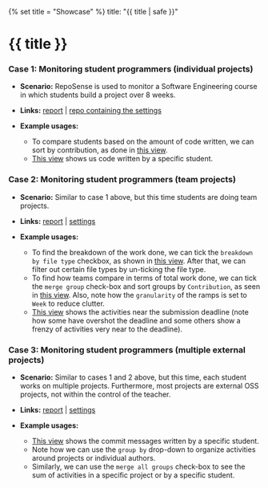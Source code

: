 {% set title = "Showcase" %}
<frontmatter>
  title: "{{ title | safe }}"
</frontmatter>

<h1 class="display-3"><md>{{ title }}</md></h1>


### Case 1: Monitoring student programmers (**individual** projects)

* **Scenario:** RepoSense is used to monitor a Software Engineering course in which students build a project over 8 weeks.

* **Links:** [report](https://nus-cs2103-ay2021s1.github.io/ip-dashboard/#sort=groupTitle&groupSelect=groupByAuthors&search=&sortWithin=title&since=2020-08-14&until=2020-09-27&timeframe=commit&mergegroup=&breakdown=false) | [repo containing the settings](https://github.com/nus-cs2103-AY2021S1/ip-dashboard)

* **Example usages:**
  * To compare students based on the amount of code written, we can sort by contribution, as done in [this view](https://nus-cs2103-ay2021s1.github.io/ip-dashboard/?search=&sort=totalCommits%20dsc&sortWithin=title&since=2020-08-14&until=2020-09-27&timeframe=commit&mergegroup=&groupSelect=groupByRepos&breakdown=false).
  * [This view](https://nus-cs2103-ay2021s1.github.io/ip-dashboard/?search=keanecjy&sort=totalCommits%20dsc&sortWithin=title&since=2020-08-14&until=2020-09-27&timeframe=commit&mergegroup=&groupSelect=groupByRepos&breakdown=false&tabOpen=true&tabType=authorship&tabAuthor=keanecjy&tabRepo=keanecjy%2Fip%5Bmaster%5D&authorshipIsMergeGroup=false&authorshipFileTypes=java~md~fxml~bat~gradle~txt) shows us code written by a specific student.

<!-- ------------------------------------------------------------------------------------------------------ -->

### Case 2: Monitoring student programmers (**team** projects)

* **Scenario:** Similar to case 1 above, but this time students are doing team projects.

* **Links:** [report](https://nus-cs2103-ay2021s1.github.io/tp-dashboard/#breakdown=true&search=&sort=groupTitle&sortWithin=title&since=2020-08-14&timeframe=commit&mergegroup=&groupSelect=groupByRepos&checkedFileTypes=docs~functional-code~test-code~other) | [settings](https://github.com/nus-cs2103-AY2021S1/tp-dashboard)

* **Example usages:**
  * To find the breakdown of the work done, we can tick the `breakdown by file type` checkbox, as shown in [this view](https://nus-cs2103-ay2021s1.github.io/tp-dashboard/#breakdown=true&search=&sort=groupTitle&sortWithin=title&since=2020-08-14&timeframe=commit&mergegroup=&groupSelect=groupByRepos&checkedFileTypes=test-code~other~functional-code~docs). After that, we can filter out certain file types by un-ticking the file type.
  * To find how teams compare in terms of total work done, we can tick the `merge group` check-box and sort groups by `Contribution`, as seen in [this view](https://nus-cs2103-ay2021s1.github.io/tp-dashboard/#breakdown=false&search=&sort=totalCommits%20dsc&sortWithin=title&since=2020-08-14&timeframe=week&mergegroup=AY2021S1-CS2103-F09-1%2Ftp%5Bmaster%5D~AY2021S1-CS2103-F09-2%2Ftp%5Bmaster%5D~AY2021S1-CS2103-F09-3%2Ftp%5Bmaster%5D~AY2021S1-CS2103-F09-4%2Ftp%5Bmaster%5D~AY2021S1-CS2103-F10-1%2Ftp%5Bmaster%5D~AY2021S1-CS2103-F10-2%2Ftp%5Bmaster%5D~AY2021S1-CS2103-F10-3%2Ftp%5Bmaster%5D~AY2021S1-CS2103-F10-4%2Ftp%5Bmaster%5D~AY2021S1-CS2103-T14-1%2Ftp%5Bmaster%5D~AY2021S1-CS2103-T14-2%2Ftp%5Bmaster%5D~AY2021S1-CS2103-T14-3%2Ftp%5Bmaster%5D~AY2021S1-CS2103-T14-4%2Ftp%5Bmaster%5D~AY2021S1-CS2103-T16-1%2Ftp%5Bmaster%5D~AY2021S1-CS2103-T16-2%2Ftp%5Bmaster%5D~AY2021S1-CS2103-T16-3%2Ftp%5Bmaster%5D~AY2021S1-CS2103-T16-4%2Ftp%5Bmaster%5D~AY2021S1-CS2103-W14-1%2Ftp%5Bmaster%5D~AY2021S1-CS2103-W14-2%2Ftp%5Bmaster%5D~AY2021S1-CS2103-W14-3%2Ftp%5Bmaster%5D~AY2021S1-CS2103-W14-4%2Ftp%5Bmaster%5D~AY2021S1-CS2103T-F11-1%2Ftp%5Bmaster%5D~AY2021S1-CS2103T-F11-2%2Ftp%5Bmaster%5D~AY2021S1-CS2103T-F11-3%2Ftp%5Bmaster%5D~AY2021S1-CS2103T-F11-4%2Ftp%5Bmaster%5D~AY2021S1-CS2103T-F12-1%2Ftp%5Bmaster%5D~AY2021S1-CS2103T-F12-2%2Ftp%5Bmaster%5D~AY2021S1-CS2103T-F12-3%2Ftp%5Bmaster%5D~AY2021S1-CS2103T-F12-4%2Ftp%5Bmaster%5D~AY2021S1-CS2103T-F13-1%2Ftp%5Bmaster%5D~AY2021S1-CS2103T-F13-2%2Ftp%5Bmaster%5D~AY2021S1-CS2103T-F13-3%2Ftp%5Bmaster%5D~AY2021S1-CS2103T-F13-4%2Ftp%5Bmaster%5D~AY2021S1-CS2103T-T09-1%2Ftp%5Bmaster%5D~AY2021S1-CS2103T-T09-2%2Ftp%5Bmaster%5D~AY2021S1-CS2103T-T09-3%2Ftp%5Bmaster%5D~AY2021S1-CS2103T-T09-4%2Ftp%5Bmaster%5D~AY2021S1-CS2103T-T10-1%2Ftp%5Bmaster%5D~AY2021S1-CS2103T-T10-2%2Ftp%5Bmaster%5D~AY2021S1-CS2103T-T10-3%2Ftp%5Bmaster%5D~AY2021S1-CS2103T-T10-4%2Ftp%5Bmaster%5D~AY2021S1-CS2103T-T11-1%2Ftp%5Bmaster%5D~AY2021S1-CS2103T-T11-2%2Ftp%5Bmaster%5D~AY2021S1-CS2103T-T11-3%2Ftp%5Bmaster%5D~AY2021S1-CS2103T-T11-4%2Ftp%5Bmaster%5D~AY2021S1-CS2103T-T12-1%2Ftp%5Bmaster%5D~AY2021S1-CS2103T-T12-2%2Ftp%5Bmaster%5D~AY2021S1-CS2103T-T12-3%2Ftp%5Bmaster%5D~AY2021S1-CS2103T-T12-4%2Ftp%5Bmaster%5D~AY2021S1-CS2103T-T13-1%2Ftp%5Bmaster%5D~AY2021S1-CS2103T-T13-2%2Ftp%5Bmaster%5D~AY2021S1-CS2103T-T13-3%2Ftp%5Bmaster%5D~AY2021S1-CS2103T-T13-4%2Ftp%5Bmaster%5D~AY2021S1-CS2103T-T15-1%2Ftp%5Bmaster%5D~AY2021S1-CS2103T-T15-2%2Ftp%5Bmaster%5D~AY2021S1-CS2103T-T15-3%2Ftp%5Bmaster%5D~AY2021S1-CS2103T-T15-4%2Ftp%5Bmaster%5D~AY2021S1-CS2103T-T17-1%2Ftp%5Bmaster%5D~AY2021S1-CS2103T-T17-2%2Ftp%5Bmaster%5D~AY2021S1-CS2103T-T17-3%2Ftp%5Bmaster%5D~AY2021S1-CS2103T-T17-4%2Ftp%5Bmaster%5D~AY2021S1-CS2103T-W10-1%2Ftp%5Bmaster%5D~AY2021S1-CS2103T-W10-2%2Ftp%5Bmaster%5D~AY2021S1-CS2103T-W10-3%2Ftp%5Bmaster%5D~AY2021S1-CS2103T-W10-4%2Ftp%5Bmaster%5D~AY2021S1-CS2103T-W11-1%2Ftp%5Bmaster%5D~AY2021S1-CS2103T-W11-2%2Ftp%5Bmaster%5D~AY2021S1-CS2103T-W11-3%2Ftp%5Bmaster%5D~AY2021S1-CS2103T-W11-4%2Ftp%5Bmaster%5D~AY2021S1-CS2103T-W12-1%2Ftp%5Bmaster%5D~AY2021S1-CS2103T-W12-2%2Ftp%5Bmaster%5D~AY2021S1-CS2103T-W12-3%2Ftp%5Bmaster%5D~AY2021S1-CS2103T-W12-4%2Ftp%5Bmaster%5D~AY2021S1-CS2103T-W13-1%2Ftp%5Bmaster%5D~AY2021S1-CS2103T-W13-2%2Ftp%5Bmaster%5D~AY2021S1-CS2103T-W13-3%2Ftp%5Bmaster%5D~AY2021S1-CS2103T-W13-4%2Ftp%5Bmaster%5D~AY2021S1-CS2103T-W15-1%2Ftp%5Bmaster%5D~AY2021S1-CS2103T-W15-2%2Ftp%5Bmaster%5D~AY2021S1-CS2103T-W15-3%2Ftp%5Bmaster%5D~AY2021S1-CS2103T-W15-4%2Ftp%5Bmaster%5D~AY2021S1-CS2103T-W16-1%2Ftp%5Bmaster%5D~AY2021S1-CS2103T-W16-2%2Ftp%5Bmaster%5D~AY2021S1-CS2103T-W16-3%2Ftp%5Bmaster%5D~AY2021S1-CS2103T-W16-4%2Ftp%5Bmaster%5D~AY2021S1-CS2103T-W17-1%2Ftp%5Bmaster%5D~AY2021S1-CS2103T-W17-2%2Ftp%5Bmaster%5D~AY2021S1-CS2103T-W17-3%2Ftp%5Bmaster%5D~AY2021S1-CS2103T-W17-4%2Ftp%5Bmaster%5D&groupSelect=groupByRepos). Also, note how <tooltip content="i.e., each ramp represents the work done by the entire team in the whole week">the `granularity` of the ramps is set to `Week`</tooltip> to reduce clutter.
  * [This view](https://nus-cs2113-ay1920s2.github.io/tp-dashboard/#search=&sort=groupTitle&sortWithin=title&since=2020-04-06&timeframe=commit&mergegroup=false&groupSelect=groupByRepos&breakdown=true) shows the activities near the submission deadline (note how some have overshot the deadline and some others show a frenzy of activities very near to the deadline).


<!-- ------------------------------------------------------------------------------------------------------ -->

### Case 3: Monitoring student programmers (**multiple** external projects)

* **Scenario:** Similar to cases 1 and 2 above, but this time, each student works on multiple projects. Furthermore, most projects are external OSS projects, not within the control of the teacher.

* **Links:** [report](https://nus-cs3281.github.io/2020-dashboard/#search=&sort=groupTitle&sortWithin=title&timeframe=commit&mergegroup=false&groupSelect=groupByAuthors&breakdown=false&since=2019-12-01) | [settings](https://github.com/nus-cs3281/2020-dashboard)

* **Example usages:**
  * [This view](https://nus-cs3281.github.io/2020-dashboard/?search=&sort=groupTitle&sortWithin=title&since=2019-12-01&timeframe=commit&mergegroup=&groupSelect=groupByRepos&breakdown=false&tabOpen=true&tabType=zoom&zA=anubh-v&zR=CATcher-org%2FCATcher%5Bmaster%5D&zACS=153.40466101694915&zS=2019-12-01&zFS=&zU=2021-06-15&zMG=false&zFTF=commit&zFGS=groupByRepos&zFR=false) shows the commit messages written by a specific student.
  * Note how we can use the `group by` drop-down to organize activities around projects or individual authors.
  * Similarly, we can use the `merge all groups` check-box to see the sum of activities in a specific project or by a specific student.

